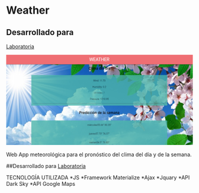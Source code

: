 # Weather


## Desarrollado para 
[Laboratoria](http://laboratoria.la)

![](images/img_readme.jpg)

Web App meteorológica para el pronóstico del clima del día y de la semana.

##Desarrollado para [Laboratoria](http://www.laboratoria.la/)

TECNOLOGÍA UTILIZADA
*JS
*Framework Materialize
*Ajax
*Jquary
*API Dark Sky
*API Google Maps